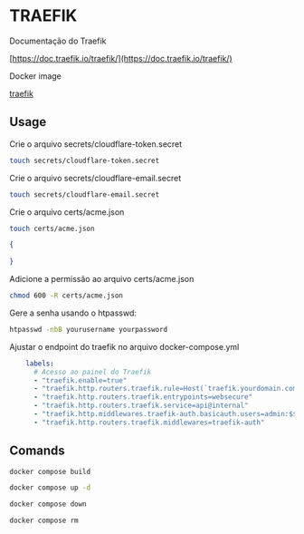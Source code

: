 # TRAEFIK

Documentação do Traefik

[https://doc.traefik.io/traefik/](https://doc.traefik.io/traefik/)

Docker image

[traefik](https://hub.docker.com/_/traefik)

## Usage

Crie o arquivo secrets/cloudflare-token.secret

```bash
touch secrets/cloudflare-token.secret
```

Crie o arquivo secrets/cloudflare-email.secret

```bash
touch secrets/cloudflare-email.secret
```

Crie o arquivo certs/acme.json

```bash
touch certs/acme.json
```

```json
{
  
}
```

Adicione a permissão ao arquivo certs/acme.json

```bash
chmod 600 -R certs/acme.json
```

Gere a senha usando o htpasswd:

```bash
htpasswd -nbB yourusername yourpassword
```

Ajustar o endpoint do traefik no arquivo docker-compose.yml

```yaml
    labels:
      # Acesso ao painel do Traefik
      - "traefik.enable=true"
      - "traefik.http.routers.traefik.rule=Host(`traefik.yourdomain.com.br`)"
      - "traefik.http.routers.traefik.entrypoints=websecure"
      - "traefik.http.routers.traefik.service=api@internal"
      - "traefik.http.middlewares.traefik-auth.basicauth.users=admin:$$2y$05$$P.M7abpqCKXMAUh07Zm8RuDdCx7XoL1D3x3wfN2o.4nJN2n9YZj3O" #senha123
      - "traefik.http.routers.traefik.middlewares=traefik-auth"
```

## Comands

```bash
docker compose build
```

```bash
docker compose up -d
```

```bash
docker compose down
```

```bash
docker compose rm
```
